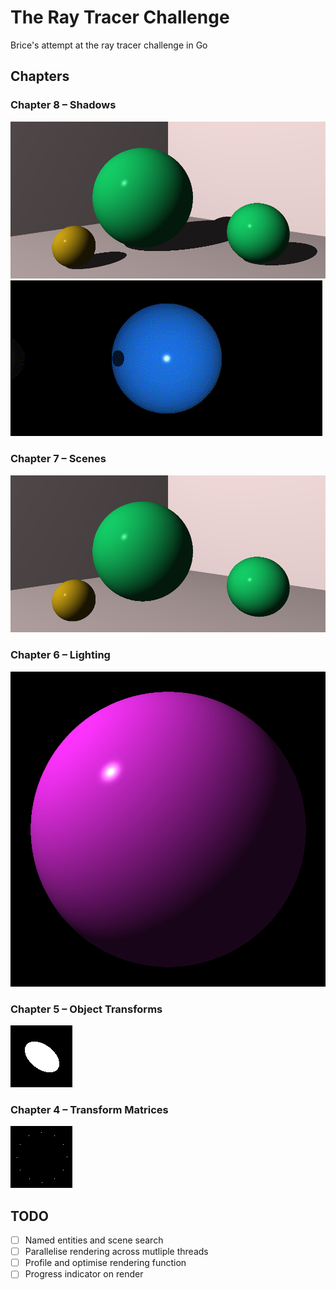 # The Ray Tracer Challenge

Brice's attempt at the ray tracer challenge in Go


## Chapters

### Chapter 8 – Shadows

![Rendered scene with shadows](output/chapter8.png)
![Animated render of shadows on a sphere](output/chapter8/animation/out.gif)

### Chapter 7 – Scenes

![Rendered scene](output/chapter7.png)

### Chapter 6 – Lighting

![Rendered sphere with lighting](output/chapter6.png)

### Chapter 5 – Object Transforms

![A transformed sphere](output/chapter5.png)

### Chapter 4 – Transform Matrices

![Transformation matrix example](output/chapter4.png)

## TODO

- [ ] Named entities and scene search
- [ ] Parallelise rendering across mutliple threads
- [ ] Profile and optimise rendering function
- [ ] Progress indicator on render